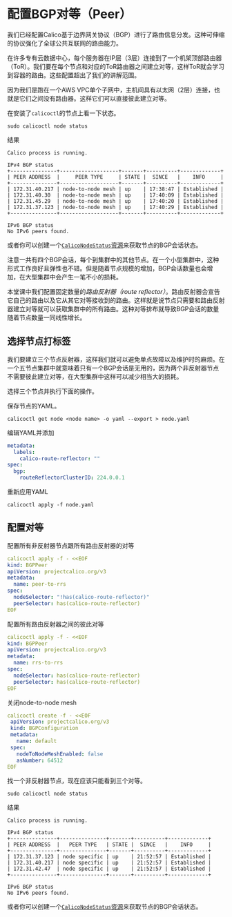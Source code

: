 # 配置BGP对等（Peer）

我们已经配置Calico基于边界网关协议（BGP）进行了路由信息分发。这种可伸缩的协议强化了全球公共互联网的路由能力。

在许多专有云数据中心，每个服务器在IP层（3层）连接到了一个机架顶部路由器（ToR）。我们要在每个节点和对应的ToR路由器之间建立对等，这样ToR就会学习到容器的路由。这些配置超出了我们的讲解范围。

因为我们是跑在一个AWS VPC单个子网中，主机间具有以太网（2层）连接，也就是它们之间没有路由器。这样它们可以直接彼此建立对等。

在安装了`calicoctl`的节点上看一下状态。

```shell
sudo calicoctl node status
```

结果

```
Calico process is running.

IPv4 BGP status
+---------------+-------------------+-------+----------+-------------+
| PEER ADDRESS  |     PEER TYPE     | STATE |  SINCE   |    INFO     |
+---------------+-------------------+-------+----------+-------------+
| 172.31.40.217 | node-to-node mesh | up    | 17:38:47 | Established |
| 172.31.40.30  | node-to-node mesh | up    | 17:40:09 | Established |
| 172.31.45.29  | node-to-node mesh | up    | 17:40:20 | Established |
| 172.31.37.123 | node-to-node mesh | up    | 17:40:29 | Established |
+---------------+-------------------+-------+----------+-------------+

IPv6 BGP status
No IPv6 peers found.
```

或者你可以创建一个[`CalicoNodeStatus`资源](../../../06%E5%8F%82%E8%80%83/04资源定义/04Calico节点状态.md)来获取节点的BGP会话状态。

注意一共有四个BGP会话，每个到集群中的其他节点。在一个小型集群中，这种形式工作良好且弹性也不错。但是随着节点规模的增加，BGP会话数量也会增加，在大型集群中会产生一笔不小的损耗。

本堂课中我们配置固定数量的*路由反射器（route reflector）*。路由反射器会宣告它自己的路由以及它从其它对等接收到的路由。这样就是说节点只需要和路由反射器建立对等就可以获取集群中的所有路由。这种对等排布就导致BGP会话的数量随着节点数量一同线性增长。

## 选择节点打标签

我们要建立三个节点反射器，这样我们就可以避免单点故障以及维护时的麻烦。在一个五节点集群中就意味着只有一个BGP会话是无用的，因为两个非反射器节点不需要彼此建立对等，在大型集群中这样可以减少相当大的损耗。

选择三个节点并执行下面的操作。

保存节点的YAML。

```shell
calicoctl get node <node name> -o yaml --export > node.yaml
```

编辑YAML并添加

```yaml
metadata:
  labels:
    calico-route-reflector: ""
spec:
  bgp:
    routeReflectorClusterID: 224.0.0.1
```

重新应用YAML

```shell
calicoctl apply -f node.yaml
```

## 配置对等

配置所有非反射器节点跟所有路由反射器的对等

```yaml
calicoctl apply -f - <<EOF
kind: BGPPeer
apiVersion: projectcalico.org/v3
metadata:
  name: peer-to-rrs
spec:
  nodeSelector: "!has(calico-route-reflector)"
  peerSelector: has(calico-route-reflector)
EOF
```

配置所有路由反射器之间的彼此对等

```yaml
calicoctl apply -f - <<EOF
kind: BGPPeer
apiVersion: projectcalico.org/v3
metadata:
  name: rrs-to-rrs
spec:
  nodeSelector: has(calico-route-reflector)
  peerSelector: has(calico-route-reflector)
EOF
```

关闭node-to-node mesh

```yaml
calicoctl create -f - <<EOF
 apiVersion: projectcalico.org/v3
 kind: BGPConfiguration
 metadata:
   name: default
 spec:
   nodeToNodeMeshEnabled: false
   asNumber: 64512
EOF
```

找一个非反射器节点，现在应该只能看到三个对等。

```shell
sudo calicoctl node status
```

结果

```
Calico process is running.

IPv4 BGP status
+---------------+---------------+-------+----------+-------------+
| PEER ADDRESS  |   PEER TYPE   | STATE |  SINCE   |    INFO     |
+---------------+---------------+-------+----------+-------------+
| 172.31.37.123 | node specific | up    | 21:52:57 | Established |
| 172.31.40.217 | node specific | up    | 21:52:57 | Established |
| 172.31.42.47  | node specific | up    | 21:52:57 | Established |
+---------------+---------------+-------+----------+-------------+

IPv6 BGP status
No IPv6 peers found.
```

或者你可以创建一个[`CalicoNodeStatus`资源](../../../06%E5%8F%82%E8%80%83/04资源定义/04Calico节点状态.md)来获取节点的BGP会话状态。